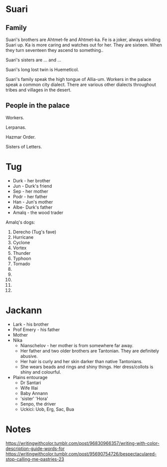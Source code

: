 # Suari

## Family

Suari's brothers are Ahtmet-fe and Ahtmet-ka. Fe is a joker, always winding Suari up. Ka is more caring and watches out for her. They are sixteen. When they turn seventeen they ascend to something..

Suari's sisters are ... and ...

Suari's long lost twin is Huemetlcol.

Suari's family speak the high tongue of Allia-um. Workers in the palace speak a common city dialect. There are various other dialects throughout tribes and villages in the desert.

## People in the palace

Workers.

Lerpanas.

Hazmar Order.

Sisters of Letters.

# Tug

* Durk - her brother
* Jun - Durk's friend
* Sep - her mother
* Podr - her father
* Han - Jun's mother
* Albe- Durk's father
* Amalq - the wood trader

Amalq's dogs:

1. Derecho (Tug's fave)
2. Hurricane
3. Cyclone
4. Vortex
5. Thunder
6. Typhoon
7. Tornado
8.
9.
10.
11.
12.

# Jackann

* Lark - his brother
* Prof Emery - his father
* Mother
* Nika
  * Nianschelov - her mother is from somewhere far away.
  * Her father and two older brothers are Tantonian. They are definitely abusive.
  * Her hair is curly and her skin darker than native Tantonians.
  * She wears beads and rings and shiny things. Her dress/collots is shiny and colourful.
* Plains entourage
  * Dr Santari
  * Wife Illai
  * Baby Annann
  * 'sister' 'Hora'
  * Senpo, the driver
  * Uckici: Uob, Erg, Sac, Bua

# Notes

https://writingwithcolor.tumblr.com/post/96830966357/writing-with-color-description-guide-words-for
https://writingwithcolor.tumblr.com/post/95690754726/bespectaculared-stop-calling-me-pastries-23